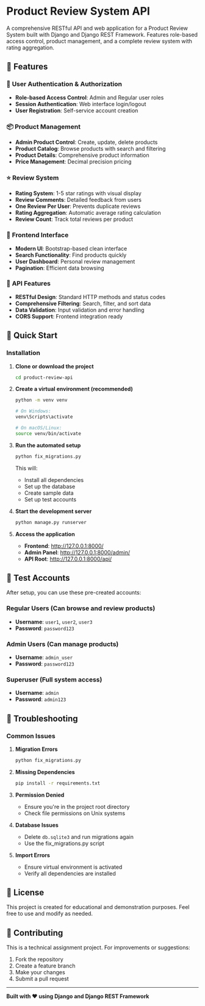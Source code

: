 # Product Review System API

A comprehensive RESTful API and web application for a Product Review System built with Django and Django REST Framework. Features role-based access control, product management, and a complete review system with rating aggregation.

## 🌟 Features

### 🔐 **User Authentication & Authorization**
- **Role-based Access Control**: Admin and Regular user roles
- **Session Authentication**: Web interface login/logout
- **User Registration**: Self-service account creation

### 📦 **Product Management**
- **Admin Product Control**: Create, update, delete products
- **Product Catalog**: Browse products with search and filtering
- **Product Details**: Comprehensive product information
- **Price Management**: Decimal precision pricing

### ⭐ **Review System**
- **Rating System**: 1-5 star ratings with visual display
- **Review Comments**: Detailed feedback from users
- **One Review Per User**: Prevents duplicate reviews
- **Rating Aggregation**: Automatic average rating calculation
- **Review Count**: Track total reviews per product

### 🎨 **Frontend Interface**
- **Modern UI**: Bootstrap-based clean interface
- **Search Functionality**: Find products quickly
- **User Dashboard**: Personal review management
- **Pagination**: Efficient data browsing

### 🔧 **API Features**
- **RESTful Design**: Standard HTTP methods and status codes
- **Comprehensive Filtering**: Search, filter, and sort data
- **Data Validation**: Input validation and error handling
- **CORS Support**: Frontend integration ready

## 🚀 Quick Start

### Installation

1. **Clone or download the project**
   ```bash
   cd product-review-api
   ```

2. **Create a virtual environment (recommended)**
   ```bash
   python -m venv venv
   
   # On Windows:
   venv\Scripts\activate
   
   # On macOS/Linux:
   source venv/bin/activate
   ```

3. **Run the automated setup**
   ```bash
   python fix_migrations.py
   ```
   
   This will:
   - Install all dependencies
   - Set up the database
   - Create sample data
   - Set up test accounts

4. **Start the development server**
   ```bash
   python manage.py runserver
   ```

5. **Access the application**
   - **Frontend**: http://127.0.0.1:8000/
   - **Admin Panel**: http://127.0.0.1:8000/admin/
   - **API Root**: http://127.0.0.1:8000/api/

## 👥 Test Accounts

After setup, you can use these pre-created accounts:

### Regular Users (Can browse and review products)
- **Username**: `user1`, `user2`, `user3`
- **Password**: `password123`

### Admin Users (Can manage products)
- **Username**: `admin_user`
- **Password**: `password123`

### Superuser (Full system access)
- **Username**: `admin`
- **Password**: `admin123`

## 🚨 Troubleshooting

### Common Issues

1. **Migration Errors**
   ```bash
   python fix_migrations.py
   ```

2. **Missing Dependencies**
   ```bash
   pip install -r requirements.txt
   ```

3. **Permission Denied**
   - Ensure you're in the project root directory
   - Check file permissions on Unix systems

4. **Database Issues**
   - Delete `db.sqlite3` and run migrations again
   - Use the fix_migrations.py script

5. **Import Errors**
   - Ensure virtual environment is activated
   - Verify all dependencies are installed

## 📝 License

This project is created for educational and demonstration purposes. Feel free to use and modify as needed.

## 🤝 Contributing

This is a technical assignment project. For improvements or suggestions:

1. Fork the repository
2. Create a feature branch
3. Make your changes
4. Submit a pull request
---
**Built with ❤️ using Django and Django REST Framework**
